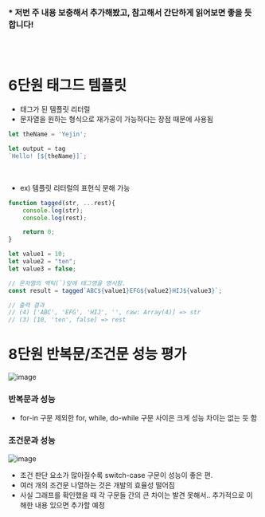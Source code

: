 ### * 저번 주 내용 보충해서 추가해봤고, 참고해서 간단하게 읽어보면 좋을 듯 합니다!
<br><br>
# 6단원 태그드 템플릿
- 태그가 된 템플릿 리터럴
- 문자열을 원하는 형식으로 재가공이 가능하다는 장점 때문에 사용됨
```javascript
let theName = 'Yejin';

let output = tag 
`Hello! [${theName}]`;
```
<br>

- ex) 템플릿 리터럴의 표현식 분해 가능
```javascript
function tagged(str, ...rest){
    console.log(str);
    console.log(rest);

    return 0;
}

let value1 = 10;
let value2 = "ten";
let value3 = false;

// 문자열의 백틱(`)앞에 태그명을 명시함.
const result = tagged`ABC${value1}EFG${value2}HIJ${value3}`;

// 출력 결과
// (4) ['ABC', 'EFG', 'HIJ', '', raw: Array(4)] => str
// (3) [10, 'ten', false] => rest
```

# 8단원 반복문/조건문 성능 평가
![image](https://user-images.githubusercontent.com/88994807/188316837-049bbc84-90f7-4283-82e2-acf1f0c4a987.png)
### 반복문과 성능
- for-in 구문 제외한 for, while, do-while 구문 사이은 크게 성능 차이는 없는 듯 함

### 조건문과 성능
![image](https://user-images.githubusercontent.com/88994807/188316844-622c8c13-4e8b-4d50-9f57-2c9ddc9fa69b.png)
- 조건 판단 요소가 많아질수록 switch-case 구문이 성능이 좋은 편.
- 여러 개의 조건문 나열하는 것은 개발의 효율성 떨어짐
- 사실 그래프를 확인했을 때 각 구문들 간의 큰 차이는 발견 못해서.. 추가적으로 이해한 내용 있으면 추가할 예정

